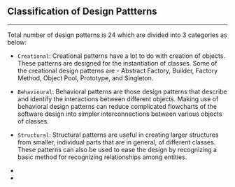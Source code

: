 ## Classification of Design Pattterns
-------------------------------------
Total number of design patterns is 24 which are divided into 3 categories as below:
- `Creational`: Creational patterns have a lot to do with creation of objects. These patterns are designed for the instantiation of classes. Some of the creational design patterns are - Abstract Factory, Builder, Factory Method, Object Pool, Prototype, and Singleton.
- `Behavioural`: Behavioral patterns are those design patterns that describe and identify the interactions between different objects. Making use of behavioral design patterns can reduce complicated flowcharts of the software design into simpler interconnections between various objects of classes.
- `Structural`: Structural patterns are useful in creating larger structures from smaller, individual parts that are in general, of different classes. These patterns can also be used to ease the design by recognizing a basic method for recognizing relationships among entities.

-  
- 
